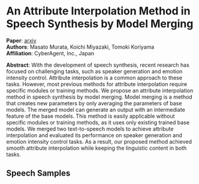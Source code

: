 # An Attribute Interpolation Method in Speech Synthesis by Model Merging

**Paper**: [arxiv]()  
**Authors**: Masato Murata, Koichi Miyazaki, Tomoki Koriyama  
**Affiliation**: CyberAgent, Inc., Japan

**Abstract**: With the development of speech synthesis, recent research has focused on challenging tasks, such as speaker generation and emotion intensity control. Attribute interpolation is a common approach to these tasks. However, most previous methods for attribute interpolation require specific modules or training methods.
We propose an attribute interpolation method in speech synthesis by model merging.
Model merging is a method that creates new parameters by only averaging the parameters of base models. The merged model can generate an output with an intermediate feature of the base models. This method is easily applicable without specific modules or training methods, as it uses only existing trained base models.
We merged two text-to-speech models to achieve attribute interpolation and evaluated its performance on speaker generation and emotion intensity control tasks. As a result, our proposed method achieved smooth attribute interpolation while keeping the linguistic content in both tasks.

## Speech Samples
